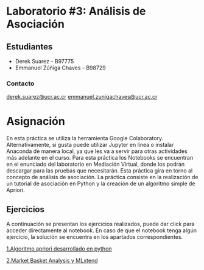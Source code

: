 # Laboratorio #3: Análisis de Asociación

## Estudiantes
- Derek Suarez - B97775
- Emmanuel Zúñiga Chaves - B98729

### Contacto
derek.suarez@ucr.ac.cr
emmanuel.zunigachaves@ucr.ac.cr

# Asignación
En esta práctica se utiliza la herramienta Google Colaboratory. Alternativamente, si gusta puede
utilizar Jupyter en línea o instalar Anaconda de manera local, ya que les va a servir para otras
actividades más adelante en el curso. Para esta práctica los Notebooks se encuentran en el
enunciado del laboratorio en Mediación Virtual, donde los podrán descargar para las pruebas que
necesitarán. Esta práctica gira en torno al concepto de análisis de asociación.
La práctica consiste en la realización de un tutorial de asociación en Python y la creación de un algoritmo simple de Apriori.


## Ejercicios
A continuación se presentan los ejercicios realizados, puede dar click para acceder directamente al notebook.
En caso de que el notebook tenga algún ejercicio, la solución se encuentra en los apartados correspondientes.


[1.Algoritmo apriori desarrollado en python](https://github.com/Emmazch22/CI-0163_B98729/blob/main/Laboratorios/Laboratorio%203_Análisis%20de%20asociación/algoritmo_apriori.ipynbb)

[2.Market Basket Analysis y MLxtend](https://github.com/Emmazch22/CI-0163_B98729/blob/main/Laboratorios/Laboratorio%203_Análisis%20de%20asociación/reporte_tutorial.ipynb)
